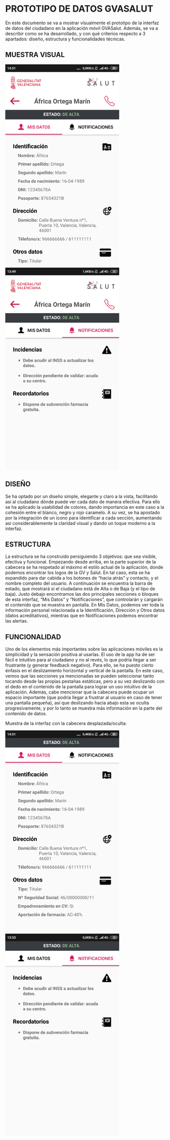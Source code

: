 # PROTOTIPO DE DATOS GVASALUT
En este documento se va a mostrar visualmente el prototipo de la interfaz de datos del ciudadano en la aplicación móvil GVASalut. Además, se va a describir como se ha desarrollado, y con qué criterios respecto a 3 apartados: diseño, estructura y funcionalidades técnicas.

## MUESTRA VISUAL
<kbd><img src="Capturas/Screenshot_2019-04-25-14-51-33-877_com.jaumemiralles.gvasalut_datospersonales3.png" width="360"></kbd>&emsp;&emsp;<kbd><img src="Capturas/Screenshot_2019-04-24-13-49-11-527_com.jaumemiralles.gvasalut_datospersonales3.png" width="360"></kbd>

## DISEÑO
Se ha optado por un diseño simple, elegante y claro a la vista, facilitando así al ciudadano dónde puede ver cada dato de manera efectiva. Para ello se ha aplicado la usabilidad de colores, dando importancia en este caso a la cohesión entre el blanco, negro y rojo caramelo. A su vez, se ha apostado por la integración de un icono para identificar a cada sección, aumentando así considerablemente la claridad visual y dando un toque moderno a la interfaz.

## ESTRUCTURA
La estructura se ha construido persiguiendo 3 objetivos: que sea visible, efectiva y funcional. 
Empezando desde arriba, en la parte superior de la cabecera se ha respetado al máximo el estilo actual de la aplicación, donde podemos encontrar los logos de la GV y Salut. En tal caso, esta se ha expandido para dar cabida a los botones de “hacia atrás” y contacto, y el nombre completo del usuario.
A continuación se encuentra la barra de estado, que mostrará si el ciudadano está de Alta o de Baja (y el tipo de baja).
Justo debajo encontramos las dos principales secciones o bloques de esta interfaz, “Mis Datos” y “Notificaciones”,  que controlarán y cargarán el contenido que se muestra en pantalla. En Mis Datos, podemos ver toda la información personal relacionada a la Identificación, Dirección y Otros datos (datos acreditativos), mientras que en Notificaciones podemos encontrar las alertas.

## FUNCIONALIDAD
Uno de los elementos más importantes sobre las aplicaciones móviles es la simplicidad y la sensación positiva al usarlas. El uso de la app ha de ser fácil e intuitivo para al ciudadano y no al revés, lo que podría llegar a ser frustrante (y generar feedback negativo). Para ello, se ha puesto cierto énfasis en el deslizamiento horizontal y vertical de la pantalla.
En este caso, vemos que las secciones ya mencionadas se pueden seleccionar tanto tocando desde las propias pestañas estáticas, pero a su vez deslizando con el dedo en el contenido de la pantalla para lograr un uso intuitivo de la aplicación.
Además, cabe mencionar que la cabecera puede ocupar un espacio importante (que podría llegar a frustrar al usuario en caso de tener una pantalla pequeña), así que deslizando hacia abajo esta se oculta progresivamente, y por lo tanto se muestra más información en la parte del contenido de datos.

Muestra de la interfaz con la cabecera desplazada/oculta:

<kbd><img src="Capturas/Screenshot_2019-04-25-14-51-38-777_com.jaumemiralles.gvasalut_datospersonales3.png" width="360"></kbd>&emsp;&emsp;<kbd><img src="Capturas/Screenshot_2019-04-24-13-53-37-469_com.jaumemiralles.gvasalut_datospersonales3.png" width="360"></kbd>


